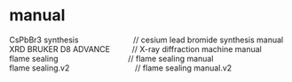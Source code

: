 # manual
CsPbBr3 synthesis   &nbsp;&nbsp;&nbsp;&nbsp;&nbsp;&nbsp;&nbsp;&nbsp;&nbsp;&nbsp;&nbsp;&nbsp;&nbsp;&nbsp;&nbsp;&nbsp;&nbsp;&nbsp;&nbsp;&nbsp;&nbsp;&nbsp;&nbsp;  // cesium lead bromide synthesis manual
                </br>
XRD BRUKER D8 ADVANCE   &nbsp;&nbsp;&nbsp;&nbsp;&nbsp;&nbsp;&nbsp;&nbsp;  // X-ray diffraction machine manual
                </br>
flame sealing           &nbsp;&nbsp;&nbsp;&nbsp;&nbsp;&nbsp;&nbsp;&nbsp;&nbsp;&nbsp;&nbsp;&nbsp;&nbsp;&nbsp;&nbsp;&nbsp;&nbsp;&nbsp;&nbsp;&nbsp;&nbsp;&nbsp;&nbsp;&nbsp;&nbsp;&nbsp;&nbsp;&nbsp;&nbsp;&nbsp;  // flame sealing manual
                </br>
flame sealing.v2        &nbsp;&nbsp;&nbsp;&nbsp;&nbsp;&nbsp;&nbsp;&nbsp;&nbsp;&nbsp;&nbsp;&nbsp;&nbsp;&nbsp;&nbsp;&nbsp;&nbsp;&nbsp;&nbsp;&nbsp;&nbsp;&nbsp;&nbsp;&nbsp;&nbsp;&nbsp;&nbsp;&nbsp;  // flame sealing manual.v2
